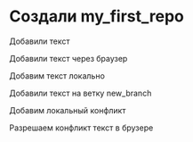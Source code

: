# Создали my_first_repo

Добавили текст

Добавили текст через браузер

Добавим текст локально

Добавили текст на ветку new_branch

Добавим локальный конфликт

Разрешаем конфликт текст в брузере
